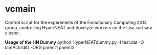 vcmain
======

Control script for the experiments of the Evolutionary Computing 2014 group, controlling HyperNEAT and Voxelyze workers on the Lisa.surfsara cluster.


**Usage of the HN Dummy**
python HyperNEATdummy.py -I test.dat -O IamAchildID -ORG parent1 parent2